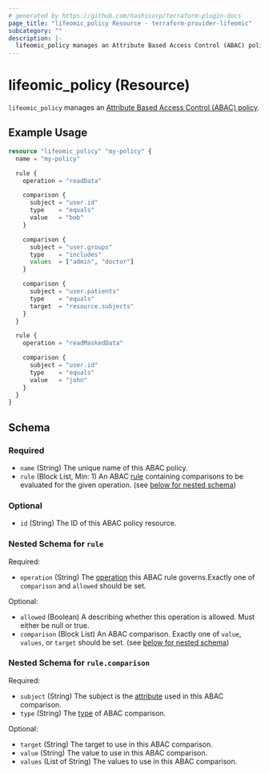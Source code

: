 ```yaml
---
# generated by https://github.com/hashicorp/terraform-plugin-docs
page_title: "lifeomic_policy Resource - terraform-provider-lifeomic"
subcategory: ""
description: |-
  lifeomic_policy manages an Attribute Based Access Control (ABAC) policy https://platform.docs.lifeomic.com/user-guides/access-control#privileges-and-permissions.
---
```


# lifeomic_policy (Resource)

`lifeomic_policy` manages an [Attribute Based Access Control (ABAC) policy](https://platform.docs.lifeomic.com/user-guides/account-info/access-control#privileges-and-permission).

## Example Usage

```terraform
resource "lifeomic_policy" "my-policy" {
  name = "my-policy"

  rule {
    operation = "readData"

    comparison {
      subject = "user.id"
      type    = "equals"
      value   = "bob"
    }

    comparison {
      subject = "user.groups"
      type    = "includes"
      values  = ["admin", "doctor"] 
    }

    comparison {
      subject = "user.patients"
      type    = "equals"
      target  = "resource.subjects"
    }
  }

  rule {
    operation = "readMaskedData"

    comparison {
      subject = "user.id"
      type    = "equals"
      value   = "john"
    }
  }
}
```

<!-- schema generated by tfplugindocs -->
## Schema

### Required

- `name` (String) The unique name of this ABAC policy.
- `rule` (Block List, Min: 1) An ABAC [rule](https://devcenter.docs.lifeomic.com/development/abac-syntax#rules) containing comparisons to be evaluated for the given operation. (see [below for nested schema](#nestedblock--rule))

### Optional

- `id` (String) The ID of this ABAC policy resource.

<a id="nestedblock--rule"></a>
### Nested Schema for `rule`

Required:

- `operation` (String) The [operation](https://devcenter.docs.lifeomic.com/development/abac-syntax#operations) this ABAC rule governs.Exactly one of `comparison` and `allowed` should be set.

Optional:

- `allowed` (Boolean) A describing whether this operation is allowed. Must either be null or true.
- `comparison` (Block List) An ABAC comparison. Exactly one of `value`, `values`, or `target` should be set. (see [below for nested schema](#nestedblock--rule--comparison))

<a id="nestedblock--rule--comparison"></a>
### Nested Schema for `rule.comparison`

Required:

- `subject` (String) The subject is the [attribute](https://devcenter.docs.lifeomic.com/development/abac-syntax#attributes) used in this ABAC comparison.
- `type` (String) The [type](https://devcenter.docs.lifeomic.com/development/abac-syntax#supported-comparisons) of ABAC comparison.

Optional:

- `target` (String) The target to use in this ABAC comparison.
- `value` (String) The value to use in this ABAC comparison.
- `values` (List of String) The values to use in this ABAC comparison.


